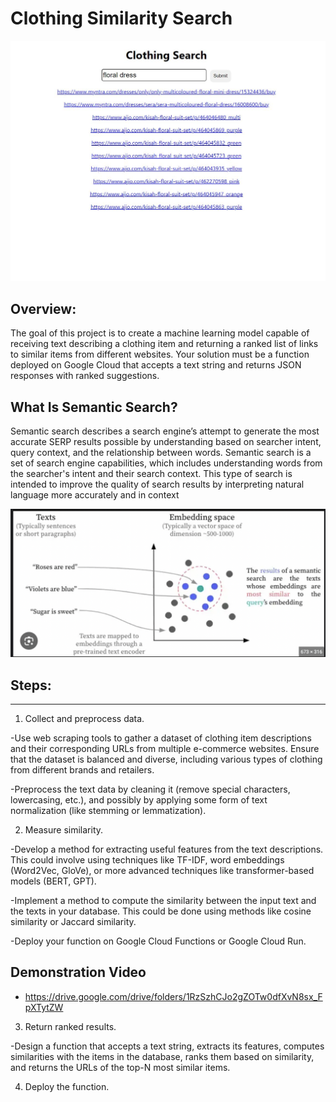 # Clothing Similarity Search



![Sample Image](https://github.com/RAJGUPTA28/Clothing-Search/blob/main/Frontend/searching.jpeg)
## Overview:

The goal of this project is to create a machine learning model capable of receiving text describing a clothing item and returning a ranked list of links to similar items from different websites. Your solution must be a function deployed on Google Cloud that accepts a text string and returns JSON responses with ranked suggestions.


## What Is Semantic Search?
Semantic search describes a search engine’s attempt to generate the most accurate SERP results possible by understanding based on searcher intent, query context, and the relationship between words.
Semantic search is a set of search engine capabilities, which includes understanding words from the searcher's intent and their search context. This type of search is intended to improve the quality of search results by interpreting natural language more accurately and in context

![Sample Image](https://github.com/RAJGUPTA28/Clothing-Similarity-Search-SEMANTIC-SEARCH-/blob/main/dfsa.png)
## Steps:
-----


1. Collect and preprocess data.

-Use web scraping tools to gather a dataset of clothing item descriptions and their corresponding URLs from multiple e-commerce websites. Ensure that the dataset is balanced and diverse, including various types of clothing from different brands and retailers.

-Preprocess the text data by cleaning it (remove special characters, lowercasing, etc.), and possibly by applying some form of text normalization (like stemming or lemmatization).

2. Measure similarity.

-Develop a method for extracting useful features from the text descriptions. This could involve using techniques like TF-IDF, word embeddings (Word2Vec, GloVe), or more advanced techniques like transformer-based models (BERT, GPT).

-Implement a method to compute the similarity between the input text and the texts in your database. This could be done using methods like cosine similarity or Jaccard similarity.



-Deploy your function on Google Cloud Functions or Google Cloud Run.


## Demonstration Video
- https://drive.google.com/drive/folders/1RzSzhCJo2gZOTw0dfXvN8sx_FpXTytZW
3. Return ranked results.

-Design a function that accepts a text string, extracts its features, computes similarities with the items in the database, ranks them based on similarity, and returns the URLs of the top-N most similar items.

4. Deploy the function.
